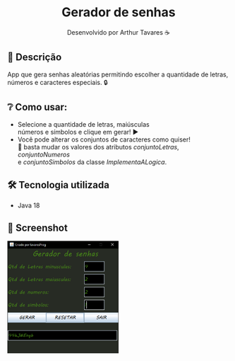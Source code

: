 <div align="center">
  <h1>Gerador de senhas</h1>
  <p> Desenvolvido por Arthur Tavares ☕</p>
</div>

## 📑 Descrição
App que gera senhas aleatórias permitindo escolher a quantidade
de letras, números e caracteres especiais. 🔒

## ❔ Como usar:
- Selecione a quantidade de letras, maiúsculas</br>
números e símbolos e clique em gerar! ▶️
- Você pode alterar os conjuntos de caracteres como quiser!</br> 🤯
basta mudar os valores dos atributos *conjuntoLetras*, *conjuntoNumeros* </br> e *conjuntoSimbolos*
da classe *ImplementaALogica*.

## 🛠️ Tecnologia utilizada
- Java 18

## 📸 Screenshot
<img src="https://github.com/tavaresProg/Aplicativo-Gerador-de-Senhas/blob/main/screenshot%202.png" alt="PasswordGenerated" width ="50%">
